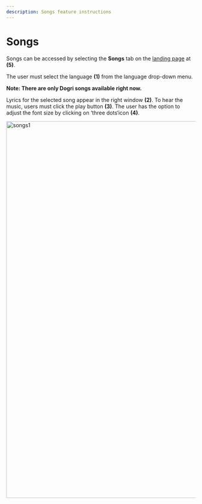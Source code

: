 ```yaml
---
description: Songs feature instructions
---
```


# Songs

Songs can be accessed by selecting the **Songs** tab on the [landing page](./websiteNavigation) at **(5)**.

The user must select the language **(1)** from the language drop-down menu.

**Note: There are only Dogri songs available right now.**

Lyrics for the selected song appear in the right window **(2)**.
To hear the music, users must click the play button **(3)**.
The user has the option to adjust the font size by clicking on ‘three dots‘icon **(4)**.

<img src="/img/assets/songs1.png"  width="1000px" alt="songs1"/>
